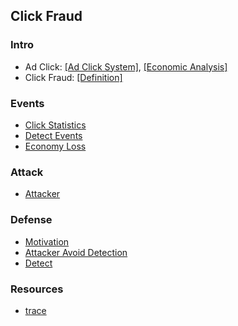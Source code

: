## Click Fraud

### Intro
- Ad Click: [[Ad Click System]](./file/admode.md), [[Economic Analysis]](./file/ecoAnalysis.md)
- Click Fraud: [[Definition]](./file/intro.md)



### Events
- [Click Statistics](./file/clickStatistics.md)
- [Detect Events](./file/events.md)
- [Economy Loss](./file/economyLoss.md)

### Attack
- [Attacker](./file/attacker.md)

### Defense
- [Motivation](./file/detectMotivation.md)
- [Attacker Avoid Detection](./file/avoidDetect.md)
- [Detect](./file/detect.md)


### Resources
- [trace](./traces)
